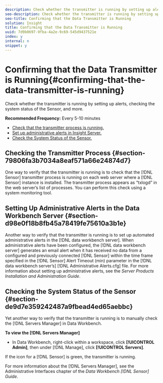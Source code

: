 ```yaml
---
description: Check whether the transmitter is running by setting up alerts, checking the system status of the Sensor, and more.
seo-description: Check whether the transmitter is running by setting up alerts, checking the system status of the Sensor, and more.
seo-title: Confirming that the Data Transmitter is Running
solution: Insight
title: Confirming that the Data Transmitter is Running
uuid: 7d9b0697-9fba-4a2e-9c69-545d9437521e
index: y
internal: n
snippet: y
---
```


# Confirming that the Data Transmitter is Running{#confirming-that-the-data-transmitter-is-running}

Check whether the transmitter is running by setting up alerts, checking the system status of the Sensor, and more.

 **Recommended Frequency:** Every 5-10 minutes

* [Check that the transmitter process is running.](../../../home/c-snsr-ovrvw/admin-sensor/c-data-trmtr-rng.md#section-79806fa3b7034a8eaf571a66e24874d7) 
* [Set up administrative alerts in Insight Server.](../../../home/c-snsr-ovrvw/admin-sensor/c-data-trmtr-rng.md#section-d98e0f18b8fb45a78419fe75610a3b1e) 
* [Check the System Status of the Sensor.](../../../home/c-snsr-ovrvw/admin-sensor/c-data-trmtr-rng.md#section-de9d7e359242487a9fbead4ed65aebbc)

## Checking the Transmitter Process {#section-79806fa3b7034a8eaf571a66e24874d7}

One way to verify that the transmitter is running is to check that the [!DNL Sensor] transmitter process is running on each web server where a [!DNL Sensor] instance is installed. The transmitter process appears as “txlogd” in the web server’s list of processes. You can perform this check using a system monitoring tool.

## Setting Up Administrative Alerts in the Data Workbench Server {#section-d98e0f18b8fb45a78419fe75610a3b1e}

Another way to verify that the transmitter is running is to set up automated administrative alerts in the [!DNL data workbench server]. When administrative alerts have been configured, the [!DNL data workbench server] generates an email alert when it has received no data from a configured and previously connected [!DNL Sensor] within the time frame specified in the [!DNL Sensor] Alert Timeout (min) parameter in the [!DNL data workbench server’s] [!DNL Administrative Alerts.cfg] file. For more information about setting up administrative alerts, see the *Server Products Installation and Administration Guide*.

## Checking the System Status of the Sensor {#section-de9d7e359242487a9fbead4ed65aebbc}

Yet another way to verify that the transmitter is running is to manually check the [!DNL Servers Manager] in Data Workbench.

**To view the [!DNL Servers Manager]**

* In Data Workbench, right-click within a workspace, click **[!UICONTROL Admin]**, then under [!DNL Manage], click **[!UICONTROL Servers]**.

If the icon for a [!DNL Sensor] is green, the transmitter is running.

For more information about the [!DNL Servers Manager], see the Administrative Interfaces chapter of the *Data Workbench [!DNL Sensor] Guide*. 
